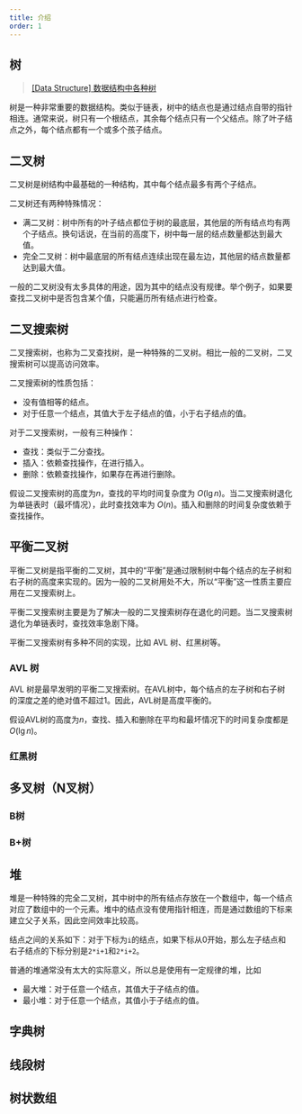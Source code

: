 ```yaml
---
title: 介绍
order: 1
---
```



## 树

> [[Data Structure] 数据结构中各种树](https://www.cnblogs.com/maybe2030/p/4732377.html)

树是一种非常重要的数据结构。类似于链表，树中的结点也是通过结点自带的指针相连。通常来说，树只有一个根结点，其余每个结点只有一个父结点。除了叶子结点之外，每个结点都有一个或多个孩子结点。


## 二叉树

二叉树是树结构中最基础的一种结构，其中每个结点最多有两个子结点。

二叉树还有两种特殊情况：

-   满二叉树：树中所有的叶子结点都位于树的最底层，其他层的所有结点均有两个子结点。换句话说，在当前的高度下，树中每一层的结点数量都达到最大值。
-   完全二叉树：树中最底层的所有结点连续出现在最左边，其他层的结点数量都达到最大值。

一般的二叉树没有太多具体的用途，因为其中的结点没有规律。举个例子，如果要查找二叉树中是否包含某个值，只能遍历所有结点进行检查。



## 二叉搜索树

二叉搜索树，也称为二叉查找树，是一种特殊的二叉树。相比一般的二叉树，二叉搜索树可以提高访问效率。

二叉搜索树的性质包括：

-   没有值相等的结点。
-   对于任意一个结点，其值大于左子结点的值，小于右子结点的值。

对于二叉搜索树，一般有三种操作：

-   查找：类似于二分查找。
-   插入：依赖查找操作，在进行插入。
-   删除：依赖查找操作，如果存在再进行删除。

假设二叉搜索树的高度为$n$，查找的平均时间复杂度为 $O(\lg{n})$。当二叉搜索树退化为单链表时（最坏情况），此时查找效率为 $O(n)$。插入和删除的时间复杂度依赖于查找操作。



## 平衡二叉树

平衡二叉树是指平衡的二叉树，其中的“平衡”是通过限制树中每个结点的左子树和右子树的高度来实现的。因为一般的二叉树用处不大，所以“平衡”这一性质主要应用在二叉搜索树上。

平衡二叉搜索树主要是为了解决一般的二叉搜索树存在退化的问题。当二叉搜索树退化为单链表时，查找效率急剧下降。

平衡二叉搜索树有多种不同的实现，比如 AVL 树、红黑树等。

### AVL 树

AVL 树是最早发明的平衡二叉搜索树。在AVL树中，每个结点的左子树和右子树的深度之差的绝对值不超过1。因此，AVL树是高度平衡的。

假设AVL树的高度为$n$，查找、插入和删除在平均和最坏情况下的时间复杂度都是$O(\lg{n})$。

### 红黑树



## 多叉树（N叉树）

### B树

### B+树



## 堆

堆是一种特殊的完全二叉树，其中树中的所有结点存放在一个数组中，每一个结点对应了数组中的一个元素。堆中的结点没有使用指针相连，而是通过数组的下标来建立父子关系，因此空间效率比较高。

结点之间的关系如下：对于下标为`i`的结点，如果下标从0开始，那么左子结点和右子结点的下标分别是`2*i+1`和`2*i+2`。

普通的堆通常没有太大的实际意义，所以总是使用有一定规律的堆，比如

-   最大堆：对于任意一个结点，其值大于子结点的值。
-   最小堆：对于任意一个结点，其值小于子结点的值。



## 字典树

## 线段树

## 树状数组
